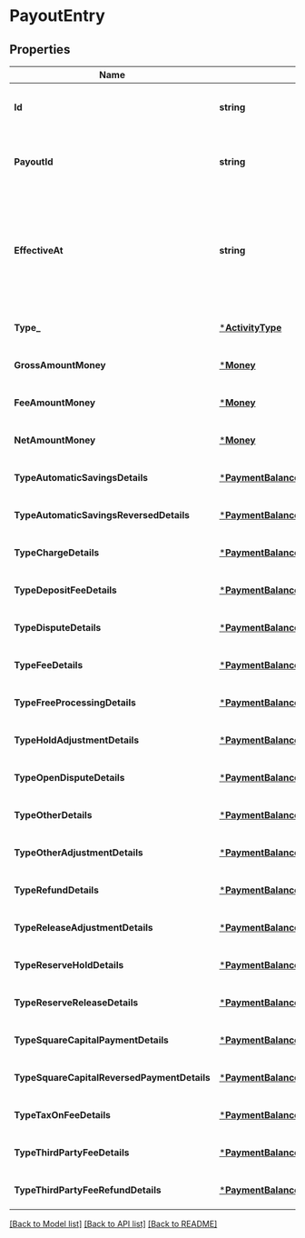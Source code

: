 # PayoutEntry

## Properties
Name | Type | Description | Notes
------------ | ------------- | ------------- | -------------
**Id** | **string** | A unique ID for the payout entry. | [default to null]
**PayoutId** | **string** | The ID of the payout entries’ associated payout. | [default to null]
**EffectiveAt** | **string** | The timestamp of when the payout entry affected the balance, in RFC 3339 format. | [optional] [default to null]
**Type_** | [***ActivityType**](ActivityType.md) |  | [optional] [default to null]
**GrossAmountMoney** | [***Money**](Money.md) |  | [optional] [default to null]
**FeeAmountMoney** | [***Money**](Money.md) |  | [optional] [default to null]
**NetAmountMoney** | [***Money**](Money.md) |  | [optional] [default to null]
**TypeAutomaticSavingsDetails** | [***PaymentBalanceActivityAutomaticSavingsDetail**](PaymentBalanceActivityAutomaticSavingsDetail.md) |  | [optional] [default to null]
**TypeAutomaticSavingsReversedDetails** | [***PaymentBalanceActivityAutomaticSavingsReversedDetail**](PaymentBalanceActivityAutomaticSavingsReversedDetail.md) |  | [optional] [default to null]
**TypeChargeDetails** | [***PaymentBalanceActivityChargeDetail**](PaymentBalanceActivityChargeDetail.md) |  | [optional] [default to null]
**TypeDepositFeeDetails** | [***PaymentBalanceActivityDepositFeeDetail**](PaymentBalanceActivityDepositFeeDetail.md) |  | [optional] [default to null]
**TypeDisputeDetails** | [***PaymentBalanceActivityDisputeDetail**](PaymentBalanceActivityDisputeDetail.md) |  | [optional] [default to null]
**TypeFeeDetails** | [***PaymentBalanceActivityFeeDetail**](PaymentBalanceActivityFeeDetail.md) |  | [optional] [default to null]
**TypeFreeProcessingDetails** | [***PaymentBalanceActivityFreeProcessingDetail**](PaymentBalanceActivityFreeProcessingDetail.md) |  | [optional] [default to null]
**TypeHoldAdjustmentDetails** | [***PaymentBalanceActivityHoldAdjustmentDetail**](PaymentBalanceActivityHoldAdjustmentDetail.md) |  | [optional] [default to null]
**TypeOpenDisputeDetails** | [***PaymentBalanceActivityOpenDisputeDetail**](PaymentBalanceActivityOpenDisputeDetail.md) |  | [optional] [default to null]
**TypeOtherDetails** | [***PaymentBalanceActivityOtherDetail**](PaymentBalanceActivityOtherDetail.md) |  | [optional] [default to null]
**TypeOtherAdjustmentDetails** | [***PaymentBalanceActivityOtherAdjustmentDetail**](PaymentBalanceActivityOtherAdjustmentDetail.md) |  | [optional] [default to null]
**TypeRefundDetails** | [***PaymentBalanceActivityRefundDetail**](PaymentBalanceActivityRefundDetail.md) |  | [optional] [default to null]
**TypeReleaseAdjustmentDetails** | [***PaymentBalanceActivityReleaseAdjustmentDetail**](PaymentBalanceActivityReleaseAdjustmentDetail.md) |  | [optional] [default to null]
**TypeReserveHoldDetails** | [***PaymentBalanceActivityReserveHoldDetail**](PaymentBalanceActivityReserveHoldDetail.md) |  | [optional] [default to null]
**TypeReserveReleaseDetails** | [***PaymentBalanceActivityReserveReleaseDetail**](PaymentBalanceActivityReserveReleaseDetail.md) |  | [optional] [default to null]
**TypeSquareCapitalPaymentDetails** | [***PaymentBalanceActivitySquareCapitalPaymentDetail**](PaymentBalanceActivitySquareCapitalPaymentDetail.md) |  | [optional] [default to null]
**TypeSquareCapitalReversedPaymentDetails** | [***PaymentBalanceActivitySquareCapitalReversedPaymentDetail**](PaymentBalanceActivitySquareCapitalReversedPaymentDetail.md) |  | [optional] [default to null]
**TypeTaxOnFeeDetails** | [***PaymentBalanceActivityTaxOnFeeDetail**](PaymentBalanceActivityTaxOnFeeDetail.md) |  | [optional] [default to null]
**TypeThirdPartyFeeDetails** | [***PaymentBalanceActivityThirdPartyFeeDetail**](PaymentBalanceActivityThirdPartyFeeDetail.md) |  | [optional] [default to null]
**TypeThirdPartyFeeRefundDetails** | [***PaymentBalanceActivityThirdPartyFeeRefundDetail**](PaymentBalanceActivityThirdPartyFeeRefundDetail.md) |  | [optional] [default to null]

[[Back to Model list]](../README.md#documentation-for-models) [[Back to API list]](../README.md#documentation-for-api-endpoints) [[Back to README]](../README.md)


